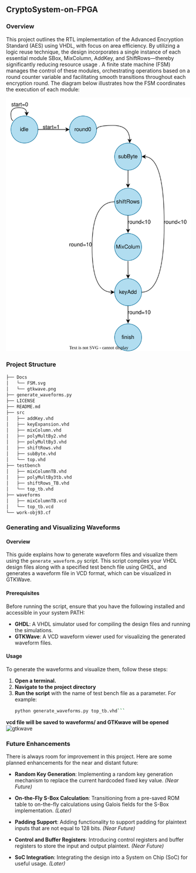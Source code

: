 ## CryptoSystem-on-FPGA

### Overview

This project outlines the RTL implementation of the Advanced Encryption Standard (AES) using VHDL, with focus on area efficiency. By utilizing a logic reuse technique, the design incorporates a single instance of each essential module SBox, MixColumn, AddKey, and ShiftRows—thereby significantly reducing resource usage . A finite state machine (FSM) manages the control of these modules, orchestrating operations based on a round counter variable and facilitating smooth transitions throughout each encryption round. The diagram below illustrates how the FSM coordinates the execution of each module: 

![SVG Image](./Docs/FSM.svg)
### Project Structure 
```plaintext
├── Docs
│   └── FSM.svg
│   └── gtkwave.png
├── generate_waveforms.py
├── LICENSE
├── README.md
├── src
│   ├── addKey.vhd
│   ├── keyExpansion.vhd
│   ├── mixColumn.vhd
│   ├── polyMultBy2.vhd
│   ├── polyMultBy3.vhd
│   ├── shiftRows.vhd
│   ├── subByte.vhd
│   └── top.vhd
├── testbench
│   ├── mixColumnTB.vhd
│   ├── polyMultBy3tb.vhd
│   ├── shiftRows_TB.vhd
│   └── top_tb.vhd
├── waveforms
│   ├── mixColumnTB.vcd
│   └── top_tb.vcd
└── work-obj93.cf
```
### Generating and Visualizing Waveforms

#### Overview

This guide explains how to generate waveform files and visualize them using the `generate_waveform.py` script. This script compiles your VHDL design files along with a specified test bench file using GHDL, and generates a waveform file in VCD format, which can be visualized in GTKWave.

#### Prerequisites

Before running the script, ensure that you have the following installed and accessible in your system PATH:

- **GHDL**: A VHDL simulator used for compiling the design files and running the simulations.
- **GTKWave**: A VCD waveform viewer used for visualizing the generated waveform files.
  
#### Usage

To generate the waveforms and visualize them, follow these steps:

1. **Open a terminal.**
2. **Navigate to the project directory**
3. **Run the script** with the name of test bench file as a parameter. For example:
   ```bash
   python generate_waveforms.py top_tb.vhd```
**vcd file will be saved to waveforms/ and GTKwave will be opened**
![gtkwave](./Docs/gtkwave.png)
### Future Enhancements

There is always room for improvement in this project. Here are some planned enhancements for the near and distant future:

- **Random Key Generation**: Implementing a random key generation mechanism to replace the current hardcoded fixed key value. *(Near Future)*

- **On-the-Fly S-Box Calculation**: Transitioning from a pre-saved ROM table to on-the-fly calculations using Galois fields for the S-Box implementation. *(Later)*

- **Padding Support**: Adding functionality to support padding for plaintext inputs that are not equal to 128 bits. *(Near Future)*

- **Control and Buffer Registers**: Introducing control registers and buffer registers to store the input and output plaintext. *(Near Future)*

- **SoC Integration**: Integrating the design into a System on Chip (SoC) for useful usage. *(Later)*

 
 

